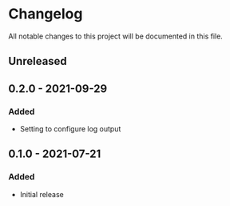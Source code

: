 <!-- markdownlint-disable MD022 MD032 MD024-->
# Changelog

All notable changes to this project will be documented in this file.

## Unreleased
## 0.2.0 - 2021-09-29
### Added
* Setting to configure log output

## 0.1.0 - 2021-07-21
### Added
* Initial release
